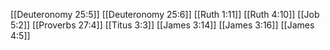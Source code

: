 [[Deuteronomy 25:5]]
[[Deuteronomy 25:6]]
[[Ruth 1:11]]
[[Ruth 4:10]]
[[Job 5:2]]
[[Proverbs 27:4]]
[[Titus 3:3]]
[[James 3:14]]
[[James 3:16]]
[[James 4:5]]
